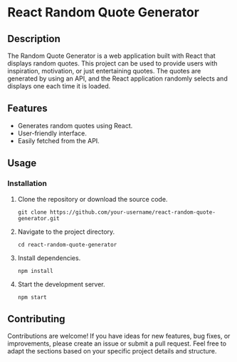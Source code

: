 # React Random Quote Generator

## Description
The Random Quote Generator is a web application built with React that displays random quotes. This project can be used to provide users with inspiration, motivation, or just entertaining quotes. The quotes are generated by using an API, and the React application randomly selects and displays one each time it is loaded.

## Features
- Generates random quotes using React.
- User-friendly interface.
- Easily fetched from the API.

## Usage

### Installation
1. Clone the repository or download the source code.
   ```
   git clone https://github.com/your-username/react-random-quote-generator.git
   ```

2. Navigate to the project directory.
   ```
   cd react-random-quote-generator
   ```

3. Install dependencies.
   ```
   npm install
   ```

4. Start the development server.
   ```
   npm start
   ```

## Contributing
Contributions are welcome! If you have ideas for new features, bug fixes, or improvements, please create an issue or submit a pull request.
Feel free to adapt the sections based on your specific project details and structure.
